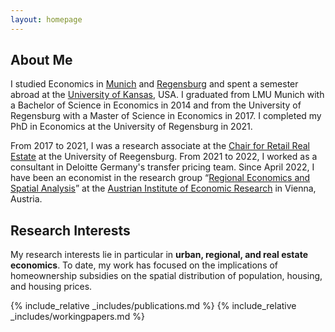 ```yaml
---
layout: homepage
---
```


## About Me

I studied Economics in [Munich](https://www.econ.lmu.de/de/index.html) and [Regensburg](https://www.uni-regensburg.de/wirtschaftswissenschaften/vwl/startseite/index.html) and spent a semester abroad at the [University of Kansas](https://ku.edu/), USA. I graduated from LMU Munich with a Bachelor of Science in Economics in 2014 and from the University of Regensburg with a Master of Science in Economics in 2017. I completed my PhD in Economics at the University of Regensburg in 2021.

From 2017 to 2021, I was a research associate at the [Chair for Retail Real Estate](https://www.uni-regensburg.de/business-economics-and-management-information-systems/real-estate-dascher/homepage/index.html) at the University of Reegensburg. From 2021 to 2022, I worked as a consultant in Deloitte Germany's transfer pricing team. Since April 2022, I have been an economist in the research group “[Regional Economics and Spatial Analysis](https://www.wifo.ac.at/jart/prj3/wifo/main.jart?rel=en&content-id=1354870251053)” at the [Austrian Institute of Economic Research](https://www.wifo.ac.at/en) in Vienna, Austria.

## Research Interests

My research interests lie in particular in **urban, regional, and real estate economics**. To date, my work has focused on the implications of homeownership subsidies on the spatial distribution of population, housing, and housing prices.


{% include_relative _includes/publications.md %}
{% include_relative _includes/workingpapers.md %}
